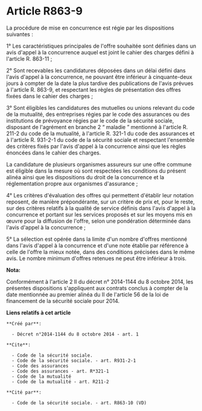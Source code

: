 # Article R863-9

La procédure de mise en concurrence est régie par les dispositions suivantes : 

1° Les caractéristiques principales de l'offre souhaitée sont définies dans un avis d'appel à la concurrence auquel est joint
le cahier des charges défini à l'article R. 863-11 ; 

2° Sont recevables les candidatures déposées dans un délai défini dans l'avis d'appel à la concurrence, ne pouvant être
inférieur à cinquante-deux jours à compter de la date la plus tardive des publications de l'avis prévues à l'article R.
863-9, et respectant les règles de présentation des offres fixées dans le cahier des charges ; 

3° Sont éligibles les candidatures des mutuelles ou unions relevant du code de la mutualité, des entreprises régies par le
code des assurances ou des institutions de prévoyance régies par le code de la sécurité sociale, disposant de l'agrément en
branche 2 “ maladie ” mentionné à l'article R. 211-2 du code de la mutualité, à l'article R. 321-1 du code des assurances et
à l'article R. 931-2-1 du code de la sécurité sociale et respectant l'ensemble des critères fixés par l'avis d'appel à la
concurrence ainsi que les règles énoncées dans le cahier des charges. 

La candidature de plusieurs organismes assureurs sur une offre commune est éligible dans la mesure où sont respectées les
conditions du présent alinéa ainsi que les dispositions du droit de la concurrence et la réglementation propre aux organismes
d'assurance ; 

4° Les critères d'évaluation des offres qui permettent d'établir leur notation reposent, de manière prépondérante, sur un
critère de prix et, pour le reste, sur des critères relatifs à la qualité de service définis dans l'avis d'appel à la
concurrence et portant sur les services proposés et sur les moyens mis en œuvre pour la diffusion de l'offre, selon une
pondération déterminée dans l'avis d'appel à la concurrence ; 

5° La sélection est opérée dans la limite d'un nombre d'offres mentionné dans l'avis d'appel à la concurrence et d'une note
établie par référence à celle de l'offre la mieux notée, dans des conditions précisées dans le même avis. Le nombre minimum
d'offres retenues ne peut être inférieur à trois.

**Nota:**

Conformément à l'article 2 II du décret n° 2014-1144 du 8 octobre 2014, les présentes dispositions s'appliquent aux contrats
conclus à compter de la date mentionnée au premier alinéa du II de l'article 56 de la loi de financement de la sécurité
sociale pour 2014.

**Liens relatifs à cet article**

	**Créé par**:

	  - Décret n°2014-1144 du 8 octobre 2014 - art. 1

	**Cite**:

	  - Code de la sécurité sociale.
	  - Code de la sécurité sociale. - art. R931-2-1
	  - Code des assurances
	  - Code des assurances - art. R*321-1
	  - Code de la mutualité
	  - Code de la mutualité - art. R211-2

	**Cité par**:

	  - Code de la sécurité sociale. - art. R863-10 (VD)
